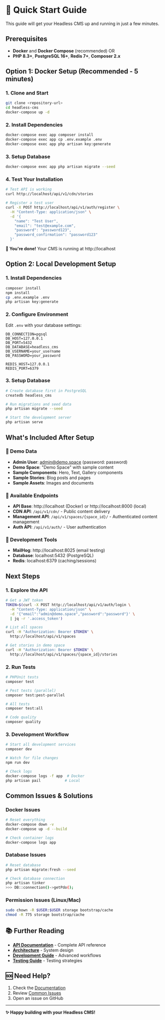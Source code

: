 # 🚀 Quick Start Guide

This guide will get your Headless CMS up and running in just a few minutes.

## Prerequisites

- **Docker** and **Docker Compose** (recommended) OR
- **PHP 8.3+**, **PostgreSQL 16+**, **Redis 7+**, **Composer 2.x**

## Option 1: Docker Setup (Recommended - 5 minutes)

### 1. Clone and Start
```bash
git clone <repository-url>
cd headless-cms
docker-compose up -d
```

### 2. Install Dependencies
```bash
docker-compose exec app composer install
docker-compose exec app cp .env.example .env
docker-compose exec app php artisan key:generate
```

### 3. Setup Database
```bash
docker-compose exec app php artisan migrate --seed
```

### 4. Test Your Installation
```bash
# Test API is working
curl http://localhost/api/v1/cdn/stories

# Register a test user
curl -X POST http://localhost/api/v1/auth/register \
  -H "Content-Type: application/json" \
  -d '{
    "name": "Test User",
    "email": "test@example.com",
    "password": "password123",
    "password_confirmation": "password123"
  }'
```

**🎉 You're done!** Your CMS is running at http://localhost

## Option 2: Local Development Setup

### 1. Install Dependencies
```bash
composer install
npm install
cp .env.example .env
php artisan key:generate
```

### 2. Configure Environment
Edit `.env` with your database settings:
```env
DB_CONNECTION=pgsql
DB_HOST=127.0.0.1
DB_PORT=5432
DB_DATABASE=headless_cms
DB_USERNAME=your_username
DB_PASSWORD=your_password

REDIS_HOST=127.0.0.1
REDIS_PORT=6379
```

### 3. Setup Database
```bash
# Create database first in PostgreSQL
createdb headless_cms

# Run migrations and seed data
php artisan migrate --seed

# Start the development server
php artisan serve
```

## What's Included After Setup

### 🎯 Demo Data
- **Admin User**: admin@demo.space (password: password)
- **Demo Space**: "Demo Space" with sample content
- **Sample Components**: Hero, Text, Gallery components
- **Sample Stories**: Blog posts and pages
- **Sample Assets**: Images and documents

### 🔗 Available Endpoints
- **API Base**: http://localhost (Docker) or http://localhost:8000 (local)
- **CDN API**: `/api/v1/cdn/` - Public content delivery
- **Management API**: `/api/v1/spaces/{space_id}/` - Authenticated content management
- **Auth API**: `/api/v1/auth/` - User authentication

### 📧 Development Tools
- **MailHog**: http://localhost:8025 (email testing)
- **Database**: localhost:5432 (PostgreSQL)
- **Redis**: localhost:6379 (caching/sessions)

## Next Steps

### 1. Explore the API
```bash
# Get a JWT token
TOKEN=$(curl -X POST http://localhost/api/v1/auth/login \
  -H "Content-Type: application/json" \
  -d '{"email":"admin@demo.space","password":"password"}' \
  | jq -r '.access_token')

# List all spaces
curl -H "Authorization: Bearer $TOKEN" \
  http://localhost/api/v1/spaces

# Get stories in demo space
curl -H "Authorization: Bearer $TOKEN" \
  http://localhost/api/v1/spaces/{space_id}/stories
```

### 2. Run Tests
```bash
# PHPUnit tests
composer test

# Pest tests (parallel)
composer test:pest-parallel

# All tests
composer test:all

# Code quality
composer quality
```

### 3. Development Workflow
```bash
# Start all development services
composer dev

# Watch for file changes
npm run dev

# Check logs
docker-compose logs -f app  # Docker
php artisan pail           # Local
```

## Common Issues & Solutions

### Docker Issues
```bash
# Reset everything
docker-compose down -v
docker-compose up -d --build

# Check container logs
docker-compose logs app
```

### Database Issues
```bash
# Reset database
php artisan migrate:fresh --seed

# Check database connection
php artisan tinker
>>> DB::connection()->getPdo();
```

### Permission Issues (Linux/Mac)
```bash
sudo chown -R $USER:$USER storage bootstrap/cache
chmod -R 775 storage bootstrap/cache
```

## 📚 Further Reading

- **[API Documentation](docs/API.md)** - Complete API reference
- **[Architecture](docs/ARCHITECTURE.md)** - System design
- **[Development Guide](docs/DEVELOPMENT.md)** - Advanced workflows
- **[Testing Guide](TESTING.md)** - Testing strategies

## 🆘 Need Help?

1. Check the [Documentation](docs/)
2. Review [Common Issues](docs/DEVELOPMENT.md#troubleshooting)
3. Open an issue on GitHub

---

**✨ Happy building with your Headless CMS!**